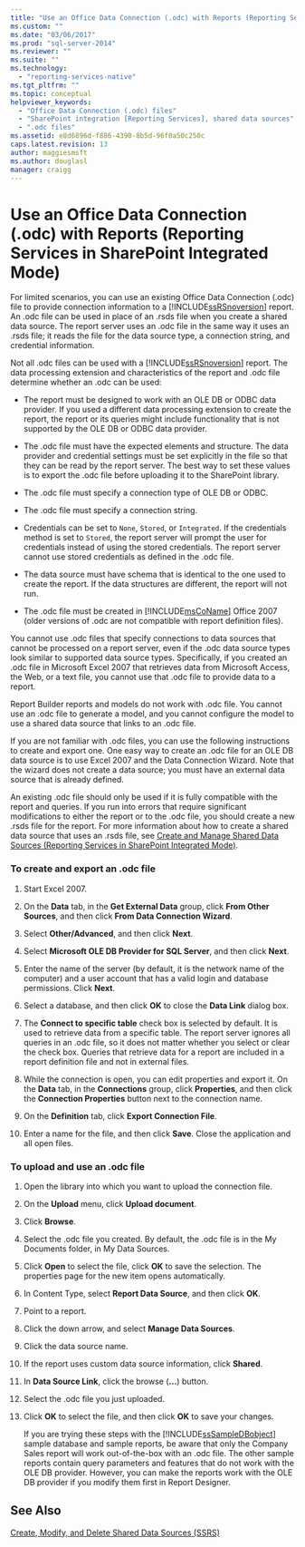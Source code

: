 ```yaml
---
title: "Use an Office Data Connection (.odc) with Reports (Reporting Services in SharePoint Integrated Mode) | Microsoft Docs"
ms.custom: ""
ms.date: "03/06/2017"
ms.prod: "sql-server-2014"
ms.reviewer: ""
ms.suite: ""
ms.technology: 
  - "reporting-services-native"
ms.tgt_pltfrm: ""
ms.topic: conceptual
helpviewer_keywords: 
  - "Office Data Connection (.odc) files"
  - "SharePoint integration [Reporting Services], shared data sources"
  - ".odc files"
ms.assetid: e8d6896d-f886-4390-8b5d-96f0a50c250c
caps.latest.revision: 13
author: maggiesmsft
ms.author: douglasl
manager: craigg
---
```

# Use an Office Data Connection (.odc) with Reports (Reporting Services in SharePoint Integrated Mode)
  For limited scenarios, you can use an existing Office Data Connection (.odc) file to provide connection information to a [!INCLUDE[ssRSnoversion](../../includes/ssrsnoversion-md.md)] report. An .odc file can be used in place of an .rsds file when you create a shared data source. The report server uses an .odc file in the same way it uses an .rsds file; it reads the file for the data source type, a connection string, and credential information.  
  
 Not all .odc files can be used with a [!INCLUDE[ssRSnoversion](../../includes/ssrsnoversion-md.md)] report. The data processing extension and characteristics of the report and .odc file determine whether an .odc can be used:  
  
-   The report must be designed to work with an OLE DB or ODBC data provider. If you used a different data processing extension to create the report, the report or its queries might include functionality that is not supported by the OLE DB or ODBC data provider.  
  
-   The .odc file must have the expected elements and structure. The data provider and credential settings must be set explicitly in the file so that they can be read by the report server. The best way to set these values is to export the .odc file before uploading it to the SharePoint library.  
  
-   The .odc file must specify a connection type of OLE DB or ODBC.  
  
-   The .odc file must specify a connection string.  
  
-   Credentials can be set to `None`, `Stored`, or `Integrated`. If the credentials method is set to `Stored`, the report server will prompt the user for credentials instead of using the stored credentials. The report server cannot use stored credentials as defined in the .odc file.  
  
-   The data source must have schema that is identical to the one used to create the report. If the data structures are different, the report will not run.  
  
-   The .odc file must be created in [!INCLUDE[msCoName](../../includes/msconame-md.md)] Office 2007 (older versions of .odc are not compatible with report definition files).  
  
 You cannot use .odc files that specify connections to data sources that cannot be processed on a report server, even if the .odc data source types look similar to supported data source types. Specifically, if you created an .odc file in Microsoft Excel 2007 that retrieves data from Microsoft Access, the Web, or a text file, you cannot use that .odc file to provide data to a report.  
  
 Report Builder reports and models do not work with .odc file. You cannot use an .odc file to generate a model, and you cannot configure the model to use a shared data source that links to an .odc file.  
  
 If you are not familiar with .odc files, you can use the following instructions to create and export one. One easy way to create an .odc file for an OLE DB data source is to use Excel 2007 and the Data Connection Wizard. Note that the wizard does not create a data source; you must have an external data source that is already defined.  
  
 An existing .odc file should only be used if it is fully compatible with the report and queries. If you run into errors that require significant modifications to either the report or to the .odc file, you should create a new .rsds file for the report. For more information about how to create a shared data source that uses an .rsds file, see [Create and Manage Shared Data Sources &#40;Reporting Services in SharePoint Integrated Mode&#41;](../create-manage-shared-data-sources-reporting-services-sharepoint-integrated-mode.md).  
  
### To create and export an .odc file  
  
1.  Start Excel 2007.  
  
2.  On the **Data** tab, in the **Get External Data** group, click **From Other Sources**, and then click **From Data Connection Wizard**.  
  
3.  Select **Other/Advanced**, and then click **Next**.  
  
4.  Select **Microsoft OLE DB Provider for SQL Server**, and then click **Next**.  
  
5.  Enter the name of the server (by default, it is the network name of the computer) and a user account that has a valid login and database permissions. Click **Next**.  
  
6.  Select a database, and then click **OK** to close the **Data Link** dialog box.  
  
7.  The **Connect to specific table** check box is selected by default. It is used to retrieve data from a specific table. The report server ignores all queries in an .odc file, so it does not matter whether you select or clear the check box. Queries that retrieve data for a report are included in a report definition file and not in external files.  
  
8.  While the connection is open, you can edit properties and export it. On the **Data** tab, in the **Connections** group, click **Properties**, and then click the **Connection Properties** button next to the connection name.  
  
9. On the **Definition** tab, click **Export Connection File**.  
  
10. Enter a name for the file, and then click **Save**. Close the application and all open files.  
  
### To upload and use an .odc file  
  
1.  Open the library into which you want to upload the connection file.  
  
2.  On the **Upload** menu, click **Upload document**.  
  
3.  Click **Browse**.  
  
4.  Select the .odc file you created. By default, the .odc file is in the My Documents folder, in My Data Sources.  
  
5.  Click **Open** to select the file, click **OK** to save the selection. The properties page for the new item opens automatically.  
  
6.  In Content Type, select **Report Data Source**, and then click **OK**.  
  
7.  Point to a report.  
  
8.  Click the down arrow, and select **Manage Data Sources**.  
  
9. Click the data source name.  
  
10. If the report uses custom data source information, click **Shared**.  
  
11. In **Data Source Link**, click the browse (**...**) button.  
  
12. Select the .odc file you just uploaded.  
  
13. Click **OK** to select the file, and then click **OK** to save your changes.  
  
     If you are trying these steps with the [!INCLUDE[ssSampleDBobject](../../includes/sssampledbobject-md.md)] sample database and sample reports, be aware that only the Company Sales report will work out-of-the-box with an .odc file. The other sample reports contain query parameters and features that do not work with the OLE DB provider. However, you can make the reports work with the OLE DB provider if you modify them first in Report Designer.  
  
## See Also  
 [Create, Modify, and Delete Shared Data Sources &#40;SSRS&#41;](create-modify-and-delete-shared-data-sources-ssrs.md)  
  
  
